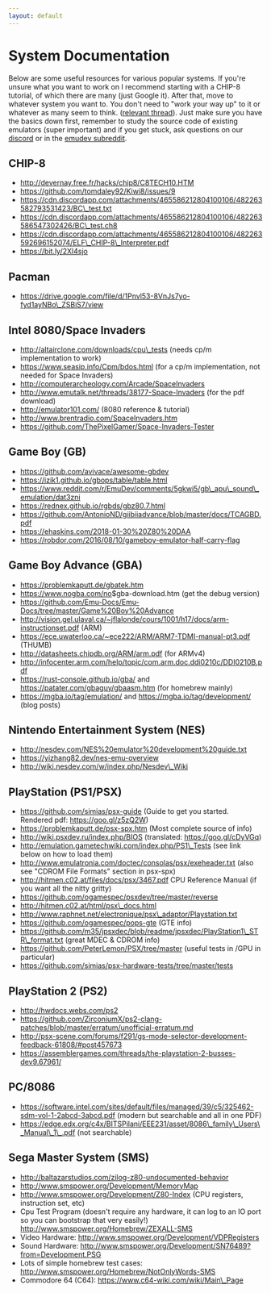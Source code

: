 ```yaml
---
layout: default
---
```


# System Documentation

Below are some useful resources for various popular systems. If you're unsure what you want to work on I recommend starting with a CHIP-8 tutorial, of which there are many (just Google it). After that, move to whatever system you want to. You don't need to "work your way up" to it or whatever as many seem to think. ([relevant thread](https://goo.gl/CAvrd4)). Just make sure you have the basics down first, remember to study the source code of existing emulators (super important) and if you get stuck, ask questions on our [discord](https://discordapp.com/invite/dkmJAes) or in the [emudev subreddit](https://reddit.com/r/EmuDev).

## CHIP-8
- <http://devernay.free.fr/hacks/chip8/C8TECH10.HTM>
- <https://github.com/tomdaley92/Kiwi8/issues/9>
- <https://cdn.discordapp.com/attachments/465586212804100106/482263582793531423/BC\_test.txt>
- <https://cdn.discordapp.com/attachments/465586212804100106/482263586547302426/BC\_test.ch8>
- <https://cdn.discordapp.com/attachments/465586212804100106/482263592696152074/ELF\_CHIP-8\_Interpreter.pdf>
- <https://bit.ly/2Xl4sjo>

## Pacman
- <https://drive.google.com/file/d/1Pnvl53-8VnJs7yo-fyd1ayNBo\_ZSBiS7/view>

## Intel 8080/Space Invaders
- <http://altairclone.com/downloads/cpu\_tests> (needs cp/m implementation to work)
- <https://www.seasip.info/Cpm/bdos.html> (for a cp/m implementation, not needed for Space Invaders)
- <http://computerarcheology.com/Arcade/SpaceInvaders>
- <http://www.emutalk.net/threads/38177-Space-Invaders> (for the pdf download) 
- <http://emulator101.com/> (8080 reference & tutorial)
- <http://www.brentradio.com/SpaceInvaders.htm>
- <https://github.com/ThePixelGamer/Space-Invaders-Tester>

## Game Boy (GB)
- <https://github.com/avivace/awesome-gbdev>
- <https://izik1.github.io/gbops/table/table.html>
- <https://www.reddit.com/r/EmuDev/comments/5gkwi5/gb\_apu\_sound\_emulation/dat3zni>
- <https://rednex.github.io/rgbds/gbz80.7.html>
- <https://github.com/AntonioND/giibiiadvance/blob/master/docs/TCAGBD.pdf>
- <https://ehaskins.com/2018-01-30%20Z80%20DAA>
- <https://robdor.com/2016/08/10/gameboy-emulator-half-carry-flag>

## Game Boy Advance (GBA)
- <https://problemkaputt.de/gbatek.htm>
- <https://www.nogba.com/no>$gba-download.htm (get the debug version)
- <https://github.com/Emu-Docs/Emu-Docs/tree/master/Game%20Boy%20Advance>
- <http://vision.gel.ulaval.ca/~jflalonde/cours/1001/h17/docs/arm-instructionset.pdf> (ARM)
- <https://ece.uwaterloo.ca/~ece222/ARM/ARM7-TDMI-manual-pt3.pdf> (THUMB)
- <http://datasheets.chipdb.org/ARM/arm.pdf> (for ARMv4)
- <http://infocenter.arm.com/help/topic/com.arm.doc.ddi0210c/DDI0210B.pdf>
- <https://rust-console.github.io/gba/> and <https://patater.com/gbaguy/gbaasm.htm> (for homebrew mainly)
- <https://mgba.io/tag/emulation/> and <https://mgba.io/tag/development/> (blog posts)

## Nintendo Entertainment System (NES)
- <http://nesdev.com/NES%20emulator%20development%20guide.txt>
- <https://yizhang82.dev/nes-emu-overview>
- <http://wiki.nesdev.com/w/index.php/Nesdev\_Wiki>

## PlayStation (PS1/PSX)
- <https://github.com/simias/psx-guide> (Guide to get you started. Rendered pdf: <https://goo.gl/z5zQ2W>)
- <https://problemkaputt.de/psx-spx.htm> (Most complete source of info)
- <http://wiki.psxdev.ru/index.php/BIOS> (translated: <https://goo.gl/cDyVGq>)
- <http://emulation.gametechwiki.com/index.php/PS1\_Tests> (see link below on how to load them)
- <http://www.emulatronia.com/doctec/consolas/psx/exeheader.txt> (also see "CDROM File Formats" section in psx-spx)
- <http://hitmen.c02.at/files/docs/psx/3467.pdf> CPU Reference Manual (if you want all the nitty gritty)
- <https://github.com/ogamespec/psxdev/tree/master/reverse>
- <http://hitmen.c02.at/html/psx\_docs.html>
- <http://www.raphnet.net/electronique/psx\_adaptor/Playstation.txt>
- <https://github.com/ogamespec/pops-gte> (GTE info)
- <https://github.com/m35/jpsxdec/blob/readme/jpsxdec/PlayStation1\_STR\_format.txt> (great MDEC & CDROM info)
- <https://github.com/PeterLemon/PSX/tree/master> (useful tests in /GPU in particular)
- <https://github.com/simias/psx-hardware-tests/tree/master/tests>

## PlayStation 2 (PS2)
- <http://hwdocs.webs.com/ps2>
- <https://github.com/ZirconiumX/ps2-clang-patches/blob/master/erratum/unofficial-erratum.md>
- <http://psx-scene.com/forums/f291/gs-mode-selector-development-feedback-61808/#post457673>
- <https://assemblergames.com/threads/the-playstation-2-busses-dev9.67961/>

## PC/8086
- <https://software.intel.com/sites/default/files/managed/39/c5/325462-sdm-vol-1-2abcd-3abcd.pdf> (modern but searchable and all in one PDF)
- <https://edge.edx.org/c4x/BITSPilani/EEE231/asset/8086\_family\_Users\_Manual\_1\_.pdf> (not searchable)

## Sega Master System (SMS)
- <http://baltazarstudios.com/zilog-z80-undocumented-behavior>
- <http://www.smspower.org/Development/MemoryMap>
- <http://www.smspower.org/Development/Z80-Index> (CPU registers, instruction set, etc)
- Cpu Test Program (doesn't require any hardware, it can log to an IO port so you can bootstrap that very easily!) <http://www.smspower.org/Homebrew/ZEXALL-SMS>
- Video Hardware: <http://www.smspower.org/Development/VDPRegisters>
- Sound Hardware: <http://www.smspower.org/Development/SN76489?from=Development.PSG>
- Lots of simple homebrew test cases: <http://www.smspower.org/Homebrew/NotOnlyWords-SMS>
- Commodore 64 (C64): <https://www.c64-wiki.com/wiki/Main\_Page>
